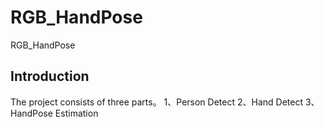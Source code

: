 # RGB_HandPose
RGB_HandPose
## Introduction
The project consists of three parts。
1、Person Detect
2、Hand Detect
3、HandPose Estimation
